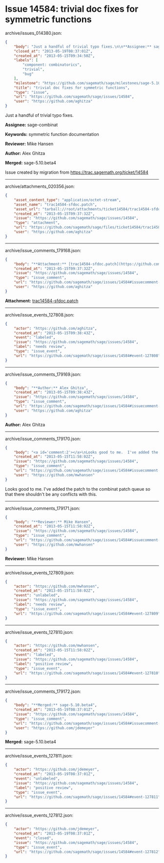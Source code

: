 # Issue 14584: trivial doc fixes for symmetric functions

archive/issues_014380.json:
```json
{
    "body": "Just a handful of trivial typo fixes.\n\n**Assignee:** sage-combinat\n\n**Keywords:** symmetric function documentation\n\n**Reviewer:** Mike Hansen\n\n**Author:** Alex Ghitza\n\n**Merged:** sage-5.10.beta4\n\nIssue created by migration from https://trac.sagemath.org/ticket/14584\n\n",
    "closed_at": "2013-05-19T08:37:01Z",
    "created_at": "2013-05-15T09:34:50Z",
    "labels": [
        "component: combinatorics",
        "trivial",
        "bug"
    ],
    "milestone": "https://github.com/sagemath/sage/milestones/sage-5.10",
    "title": "trivial doc fixes for symmetric functions",
    "type": "issue",
    "url": "https://github.com/sagemath/sage/issues/14584",
    "user": "https://github.com/aghitza"
}
```
Just a handful of trivial typo fixes.

**Assignee:** sage-combinat

**Keywords:** symmetric function documentation

**Reviewer:** Mike Hansen

**Author:** Alex Ghitza

**Merged:** sage-5.10.beta4

Issue created by migration from https://trac.sagemath.org/ticket/14584





---

archive/attachments_020356.json:
```json
{
    "asset_content_type": "application/octet-stream",
    "asset_name": "trac14584-sfdoc.patch",
    "asset_url": "tarball://root/attachments/ticket14584/trac14584-sfdoc.patch",
    "created_at": "2013-05-15T09:37:32Z",
    "issue": "https://github.com/sagemath/sage/issues/14584",
    "type": "attachment",
    "url": "https://github.com/sagemath/sage/files/ticket14584/trac14584-sfdoc.patch",
    "user": "https://github.com/aghitza"
}
```



---

archive/issue_comments_179168.json:
```json
{
    "body": "**Attachment:** [trac14584-sfdoc.patch](https://github.com/sagemath/sage/files/ticket14584/trac14584-sfdoc.patch)",
    "created_at": "2013-05-15T09:37:32Z",
    "issue": "https://github.com/sagemath/sage/issues/14584",
    "type": "issue_comment",
    "url": "https://github.com/sagemath/sage/issues/14584#issuecomment-179168",
    "user": "https://github.com/aghitza"
}
```

**Attachment:** [trac14584-sfdoc.patch](https://github.com/sagemath/sage/files/ticket14584/trac14584-sfdoc.patch)



---

archive/issue_events_127808.json:
```json
{
    "actor": "https://github.com/aghitza",
    "created_at": "2013-05-15T09:38:43Z",
    "event": "labeled",
    "issue": "https://github.com/sagemath/sage/issues/14584",
    "label": "needs review",
    "type": "issue_event",
    "url": "https://github.com/sagemath/sage/issues/14584#event-127808"
}
```



---

archive/issue_comments_179169.json:
```json
{
    "body": "**Author:** Alex Ghitza",
    "created_at": "2013-05-15T09:38:43Z",
    "issue": "https://github.com/sagemath/sage/issues/14584",
    "type": "issue_comment",
    "url": "https://github.com/sagemath/sage/issues/14584#issuecomment-179169",
    "user": "https://github.com/aghitza"
}
```

**Author:** Alex Ghitza



---

archive/issue_comments_179170.json:
```json
{
    "body": "<a id='comment:2'></a>\nLooks good to me.  I've added the patch to the combinat patch queue so that there shouldn't be any conflicts with this.",
    "created_at": "2013-05-15T11:58:02Z",
    "issue": "https://github.com/sagemath/sage/issues/14584",
    "type": "issue_comment",
    "url": "https://github.com/sagemath/sage/issues/14584#issuecomment-179170",
    "user": "https://github.com/mwhansen"
}
```

<a id='comment:2'></a>
Looks good to me.  I've added the patch to the combinat patch queue so that there shouldn't be any conflicts with this.



---

archive/issue_comments_179171.json:
```json
{
    "body": "**Reviewer:** Mike Hansen",
    "created_at": "2013-05-15T11:58:02Z",
    "issue": "https://github.com/sagemath/sage/issues/14584",
    "type": "issue_comment",
    "url": "https://github.com/sagemath/sage/issues/14584#issuecomment-179171",
    "user": "https://github.com/mwhansen"
}
```

**Reviewer:** Mike Hansen



---

archive/issue_events_127809.json:
```json
{
    "actor": "https://github.com/mwhansen",
    "created_at": "2013-05-15T11:58:02Z",
    "event": "unlabeled",
    "issue": "https://github.com/sagemath/sage/issues/14584",
    "label": "needs review",
    "type": "issue_event",
    "url": "https://github.com/sagemath/sage/issues/14584#event-127809"
}
```



---

archive/issue_events_127810.json:
```json
{
    "actor": "https://github.com/mwhansen",
    "created_at": "2013-05-15T11:58:02Z",
    "event": "labeled",
    "issue": "https://github.com/sagemath/sage/issues/14584",
    "label": "positive review",
    "type": "issue_event",
    "url": "https://github.com/sagemath/sage/issues/14584#event-127810"
}
```



---

archive/issue_comments_179172.json:
```json
{
    "body": "**Merged:** sage-5.10.beta4",
    "created_at": "2013-05-19T08:37:01Z",
    "issue": "https://github.com/sagemath/sage/issues/14584",
    "type": "issue_comment",
    "url": "https://github.com/sagemath/sage/issues/14584#issuecomment-179172",
    "user": "https://github.com/jdemeyer"
}
```

**Merged:** sage-5.10.beta4



---

archive/issue_events_127811.json:
```json
{
    "actor": "https://github.com/jdemeyer",
    "created_at": "2013-05-19T08:37:01Z",
    "event": "unlabeled",
    "issue": "https://github.com/sagemath/sage/issues/14584",
    "label": "positive review",
    "type": "issue_event",
    "url": "https://github.com/sagemath/sage/issues/14584#event-127811"
}
```



---

archive/issue_events_127812.json:
```json
{
    "actor": "https://github.com/jdemeyer",
    "created_at": "2013-05-19T08:37:01Z",
    "event": "closed",
    "issue": "https://github.com/sagemath/sage/issues/14584",
    "type": "issue_event",
    "url": "https://github.com/sagemath/sage/issues/14584#event-127812"
}
```
